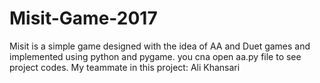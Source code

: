 # Misit-Game-2017
Misit is a simple game designed with the idea of AA and Duet games and implemented using python and pygame.
you cna open aa.py file to see project codes.
My teammate in this project: Ali Khansari

